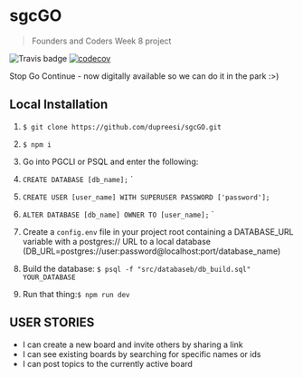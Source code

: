 # sgcGO
> Founders and Coders Week 8 project 

![Travis badge](https://travis-ci.com/sima-qian/sgcGO.svg?branch=master)
[![codecov](https://codecov.io/gh/sima-qian/sgcGO/branch/master/graph/badge.svg)](https://codecov.io/gh/sima-qian/sgcGO)

Stop Go Continue - now digitally available so we can do it in the park :>)


## Local Installation

1. `$ git clone https://github.com/dupreesi/sgcGO.git`
2. `$ npm i`
3. Go into PGCLI or PSQL and  enter the following: 


1. `CREATE DATABASE [db_name];` `
2. `CREATE USER [user_name] WITH SUPERUSER PASSWORD ['password'];`
3. `ALTER DATABASE [db_name] OWNER TO [user_name];`
`

4. Create a `config.env` file in your project root containing a DATABASE_URL variable with a postgres:// URL to a local database (DB_URL=postgres://user:password@localhost:port/database_name)
5. Build the database: `$ psql -f "src/databaseb/db_build.sql" YOUR_DATABASE`
6. Run that thing:`$ npm run dev`

## USER STORIES

- I can create a new board and invite others by sharing a link 
- I can see existing boards by searching for specific names or ids
- I can post topics to the currently active board 


